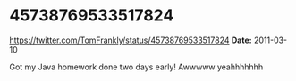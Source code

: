 # 45738769533517824
https://twitter.com/TomFrankly/status/45738769533517824
**Date:** 2011-03-10

Got my Java homework done two days early! Awwwww yeahhhhhhh
